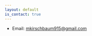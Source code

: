 ```yaml
---
layout: default
is_contact: true
---
```


* Email: [mkirschbaum915@gmail.com](mailto:mkirschbaum915@gmail.com)

<!-- * Phone: [+1-7044582515](tel:+1-7044582515)

---

## Mailing Address

> 221B, Baker Street
>
> London
>
> United Kingdom

---

## Social

1. [Facebook](#)
2. [@mbkirschbaum](https://twitter.com/mbkirschbaum)
3. [Google+](#) -->
